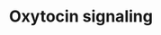 ---
annotations:
- id: PW:0000494
  parent: signaling pathway
  type: Pathway Ontology
  value: oxytocin signaling pathway
authors:
- Mkutmon
- Fehrhart
- MaintBot
- Eweitz
description: This pathway shows a high-level overview of oxytocin signaling.
last-edited: 2021-05-07
organisms:
- Bos taurus
redirect_from:
- /index.php/Pathway:WP3222
- /instance/WP3222
- /instance/WP3222_rr116443
revision: r116443
schema-jsonld:
- '@context': https://schema.org/
  '@id': https://wikipathways.github.io/pathways/WP3222.html
  '@type': Dataset
  creator:
    '@type': Organization
    name: WikiPathways
  description: This pathway shows a high-level overview of oxytocin signaling.
  keywords:
  - CD38
  - Ca2+
  - DAG
  - GNAQ
  - IP3
  - OXTR
  - Oxytocin
  - PLCD1
  license: CC0
  name: Oxytocin signaling
seo: CreativeWork
title: Oxytocin signaling
wpid: WP3222
---